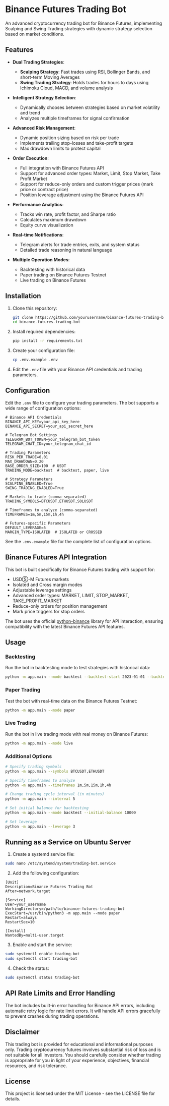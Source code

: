 # Binance Futures Trading Bot

An advanced cryptocurrency trading bot for Binance Futures, implementing Scalping and Swing Trading strategies with dynamic strategy selection based on market conditions.

## Features

- **Dual Trading Strategies**:
  - **Scalping Strategy**: Fast trades using RSI, Bollinger Bands, and short-term Moving Averages
  - **Swing Trading Strategy**: Holds trades for hours to days using Ichimoku Cloud, MACD, and volume analysis

- **Intelligent Strategy Selection**:
  - Dynamically chooses between strategies based on market volatility and trend
  - Analyzes multiple timeframes for signal confirmation

- **Advanced Risk Management**:
  - Dynamic position sizing based on risk per trade
  - Implements trailing stop-losses and take-profit targets
  - Max drawdown limits to protect capital

- **Order Execution**:
  - Full integration with Binance Futures API
  - Support for advanced order types: Market, Limit, Stop Market, Take Profit Market
  - Support for reduce-only orders and custom trigger prices (mark price or contract price)
  - Position leverage adjustment using the Binance Futures API

- **Performance Analytics**:
  - Tracks win rate, profit factor, and Sharpe ratio
  - Calculates maximum drawdown
  - Equity curve visualization

- **Real-time Notifications**:
  - Telegram alerts for trade entries, exits, and system status
  - Detailed trade reasoning in natural language

- **Multiple Operation Modes**:
  - Backtesting with historical data
  - Paper trading on Binance Futures Testnet
  - Live trading on Binance Futures

## Installation

1. Clone this repository:
   ```bash
   git clone https://github.com/yourusername/binance-futures-trading-bot.git
   cd binance-futures-trading-bot
   ```

2. Install required dependencies:
   ```bash
   pip install -r requirements.txt
   ```

3. Create your configuration file:
   ```bash
   cp .env.example .env
   ```

4. Edit the `.env` file with your Binance API credentials and trading parameters.

## Configuration

Edit the `.env` file to configure your trading parameters. The bot supports a wide range of configuration options:

```
# Binance API Credentials
BINANCE_API_KEY=your_api_key_here
BINANCE_API_SECRET=your_api_secret_here

# Telegram Bot Settings
TELEGRAM_BOT_TOKEN=your_telegram_bot_token
TELEGRAM_CHAT_ID=your_telegram_chat_id

# Trading Parameters
RISK_PER_TRADE=0.01
MAX_DRAWDOWN=0.20
BASE_ORDER_SIZE=100  # USDT
TRADING_MODE=backtest  # backtest, paper, live

# Strategy Parameters
SCALPING_ENABLED=True
SWING_TRADING_ENABLED=True

# Markets to trade (comma-separated)
TRADING_SYMBOLS=BTCUSDT,ETHUSDT,SOLUSDT

# Timeframes to analyze (comma-separated)
TIMEFRAMES=1m,5m,15m,1h,4h

# Futures-specific Parameters
DEFAULT_LEVERAGE=5
MARGIN_TYPE=ISOLATED  # ISOLATED or CROSSED
```

See the `.env.example` file for the complete list of configuration options.

## Binance Futures API Integration

This bot is built specifically for Binance Futures trading with support for:

- USDⓈ-M Futures markets
- Isolated and Cross margin modes
- Adjustable leverage settings
- Advanced order types: MARKET, LIMIT, STOP_MARKET, TAKE_PROFIT_MARKET
- Reduce-only orders for position management
- Mark price triggers for stop orders

The bot uses the official [python-binance](https://github.com/binance/binance-connector-python) library for API interaction, ensuring compatibility with the latest Binance Futures API features.

## Usage

### Backtesting

Run the bot in backtesting mode to test strategies with historical data:

```bash
python -m app.main --mode backtest --backtest-start 2023-01-01 --backtest-end 2023-12-31
```

### Paper Trading

Test the bot with real-time data on the Binance Futures Testnet:

```bash
python -m app.main --mode paper
```

### Live Trading

Run the bot in live trading mode with real money on Binance Futures:

```bash
python -m app.main --mode live
```

### Additional Options

```bash
# Specify trading symbols
python -m app.main --symbols BTCUSDT,ETHUSDT

# Specify timeframes to analyze
python -m app.main --timeframes 1m,5m,15m,1h,4h

# Change trading cycle interval (in minutes)
python -m app.main --interval 5

# Set initial balance for backtesting
python -m app.main --mode backtest --initial-balance 10000

# Set leverage
python -m app.main --leverage 3
```

## Running as a Service on Ubuntu Server

1. Create a systemd service file:

```bash
sudo nano /etc/systemd/system/trading-bot.service
```

2. Add the following configuration:

```
[Unit]
Description=Binance Futures Trading Bot
After=network.target

[Service]
User=your_username
WorkingDirectory=/path/to/binance-futures-trading-bot
ExecStart=/usr/bin/python3 -m app.main --mode paper
Restart=always
RestartSec=10

[Install]
WantedBy=multi-user.target
```

3. Enable and start the service:

```bash
sudo systemctl enable trading-bot
sudo systemctl start trading-bot
```

4. Check the status:

```bash
sudo systemctl status trading-bot
```

## API Rate Limits and Error Handling

The bot includes built-in error handling for Binance API errors, including automatic retry logic for rate limit errors. It will handle API errors gracefully to prevent crashes during trading operations.

## Disclaimer

This trading bot is provided for educational and informational purposes only. Trading cryptocurrency futures involves substantial risk of loss and is not suitable for all investors. You should carefully consider whether trading is appropriate for you in light of your experience, objectives, financial resources, and risk tolerance.

## License

This project is licensed under the MIT License - see the LICENSE file for details. 
